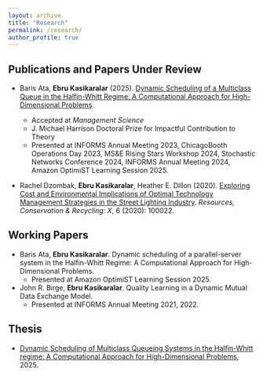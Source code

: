 ```yaml
---
layout: archive
title: "Research"
permalink: /research/
author_profile: true
---
```



## Publications and Papers Under Review
* Baris Ata, **Ebru Kasikaralar** (2025). [Dynamic Scheduling of a Multiclass Queue in the Halfin-Whitt Regime: A Computational Approach for High-Dimensional Problems](https://arxiv.org/abs/2311.18128v2).
  * Accepted at _Management Science_
  * J. Michael Harrison Doctoral Prize for Impactful Contribution to Theory
  * Presented at INFORMS Annual Meeting 2023, ChicagoBooth Operations Day 2023, MS&E Rising Stars Workshop 2024, Stochastic Networks Conference 2024, INFORMS Annual Meeting 2024, Amazon OptimiST Learning Session 2025.

  
* Rachel Dzombak, **Ebru Kasikaralar**, Heather E. Dillon (2020). [Exploring Cost and Environmental Implications of Optimal Technology Management Strategies in the Street Lighting Industry](https://www.sciencedirect.com/science/article/pii/S2590289X19300192). _Resources, Conservation & Recycling: X_, 6 (2020): 100022.


## Working Papers
* Baris Ata, **Ebru Kasikaralar**. Dynamic scheduling of a parallel-server system in the Halfin-Whitt Regime: A Computational Approach for High-Dimensional Problems.
  * Presented at Amazon OptimiST Learning Session 2025.
* John R. Birge, **Ebru Kasikaralar**. Quality Learning in a Dynamic Mutual Data Exchange Model.
  * Presented at INFORMS Annual Meeting 2021, 2022.
 
 
## Thesis
* [Dynamic Scheduling of Multiclass Queueing Systems in the Halfin-Whitt regime: A Computational Approach for High-Dimensional Problems](https://knowledge.uchicago.edu/record/15757?v=pdf), 2025.
 
